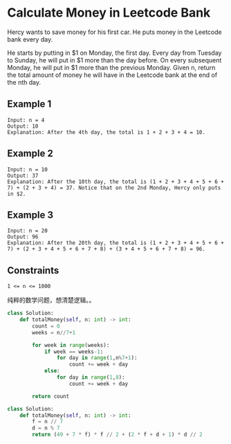 # Calculate Money in Leetcode Bank

Hercy wants to save money for his first car. He puts money in the Leetcode bank every day.

He starts by putting in $1 on Monday, the first day. Every day from Tuesday to Sunday, he will put in $1 more than the day before. On every subsequent Monday, he will put in $1 more than the previous Monday.
Given n, return the total amount of money he will have in the Leetcode bank at the end of the nth day.

## Example 1

```text
Input: n = 4
Output: 10
Explanation: After the 4th day, the total is 1 + 2 + 3 + 4 = 10.
```

## Example 2

```text
Input: n = 10
Output: 37
Explanation: After the 10th day, the total is (1 + 2 + 3 + 4 + 5 + 6 + 7) + (2 + 3 + 4) = 37. Notice that on the 2nd Monday, Hercy only puts in $2.
```

## Example 3

```text
Input: n = 20
Output: 96
Explanation: After the 20th day, the total is (1 + 2 + 3 + 4 + 5 + 6 + 7) + (2 + 3 + 4 + 5 + 6 + 7 + 8) + (3 + 4 + 5 + 6 + 7 + 8) = 96.
```

## Constraints

```text
1 <= n <= 1000
```

纯粹的数学问题，想清楚逻辑。。

```python
class Solution:
    def totalMoney(self, n: int) -> int:
        count = 0
        weeks = n//7+1

        for week in range(weeks):
            if week == weeks-1:
                for day in range(1,n%7+1):
                    count += week + day
            else:
                for day in range(1,8):
                    count += week + day

        return count
```

```python
class Solution:
    def totalMoney(self, n: int) -> int:
        f = n // 7
        d = n % 7
        return (49 + 7 * f) * f // 2 + (2 * f + d + 1) * d // 2
```